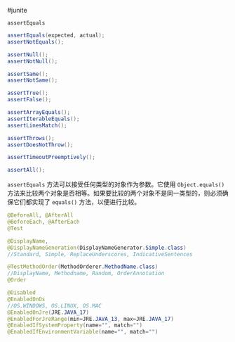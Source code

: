 #junite 

`assertEquals`

``` java
assertEquals(expected, actual);
assertNotEquals();

assertNull();
assertNotNull();

assertSame();
assertNotSame();

assertTrue();
assertFalse();

assertArrayEquals();
assertIterableEquals();
assertLinesMatch();

assertThrows();
assertDoesNotThrow();

assertTimeoutPreemptively();

assertAll();
```

`assertEquals` 方法可以接受任何类型的对象作为参数。它使用 `Object.equals()` 方法来比较两个对象是否相等。如果要比较的两个对象不是同一类型的，则必须确保它们都实现了 `equals()` 方法，以便进行比较。

```java
@BeforeAll, @AfterAll
@BeforeEach, @AfterEach
@Test

@DisplayName, 
@DisplayNameGeneration(DisplayNameGenerator.Simple.class)
//Standard, Simple, ReplaceUnderscores, IndicativeSentences

@TestMethodOrder(MethodOrderer.MethodName.class)
//DisplayName, Methodname, Random, OrderAnnotation
@Order

@Disabled
@EnabledOnOs
//OS.WINDOWS, OS.LINUX, OS.MAC
@EnabledOnJre(JRE.JAVA_17)
@EnabledForJreRange(min=JRE.JAVA_13, max=JRE.JAVA_17)
@EnabledIfSystemProperty(name="", match="")
@EnabledIfEnvironmentVariable(name="", match="")
```